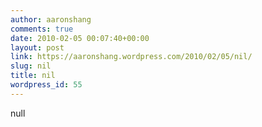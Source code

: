 ```yaml
---
author: aaronshang
comments: true
date: 2010-02-05 00:07:40+00:00
layout: post
link: https://aaronshang.wordpress.com/2010/02/05/nil/
slug: nil
title: nil
wordpress_id: 55
---
```


null
